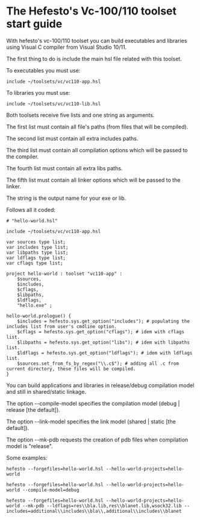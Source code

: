 # The Hefesto's Vc-100/110 toolset start guide

With hefesto's vc-100/110 toolset you can build executables and libraries using Visual C compiler from Visual Studio 10/11.

The first thing to do is include the main hsl file related with this toolset.

To executables you must use:

    include ~/toolsets/vc/vc110-app.hsl

To libraries you must use:

    include ~/toolsets/vc/vc110-lib.hsl

Both toolsets receive five lists and one string as arguments.

The first list must contain all file's paths (from files that will be compiled).

The second list must contain all extra includes paths.

The third list must contain all compilation options which will be passed to the compiler.

The fourth list must contain all extra libs paths.

The fifth list must contain all linker options which will be passed to the linker.

The string is the output name for your exe or lib.

Follows all it coded:

    # "hello-world.hsl"

    include ~/toolsets/vc/vc110-app.hsl

    var sources type list;
    var includes type list;
    var libpaths type list;
    var ldflags type list;
    var cflags type list;

    project hello-world : toolset "vc110-app" :
        $sources,
        $includes,
        $cflags,
        $libpaths,
        $ldflags,
        "hello.exe" ;

    hello-world.prologue() {
        $includes = hefesto.sys.get_option("includes"); # populating the includes list from user's cmdline option.
        $cflags = hefesto.sys.get_option("cflags"); # idem with cflags list.
        $libpaths = hefesto.sys.get_option("libs"); # idem with libpaths list.
        $ldflags = hefesto.sys.get_option("ldflags"); # idem with ldflags list.
        $sources.set_from_fs_by_regex("\\.c$"); # adding all .c from current directory, these files will be compiled.
    }

You can build applications and libraries in release/debug compilation model and still in shared/static linkage.

The option --compile-model specifies the compilation model (debug | release [the default]).

The option --link-model specifies the link model (shared | static [the default]).

The option --mk-pdb requests the creation of pdb files when compilation model is "release".

Some examples:

    hefesto --forgefiles=hello-world.hsl --hello-world-projects=hello-world

    hefesto --forgefiles=hello-world.hsl --hello-world-projects=hello-world --compile-model=debug

    hefesto --forgefiles=hello-world.hsl --hello-world-projects=hello-world --mk-pdb --ldflags=res\\bla.lib,res\\blanet.lib,wsock32.lib --includes=additional\\includes\\bla\\,additional\\includes\\blanet

